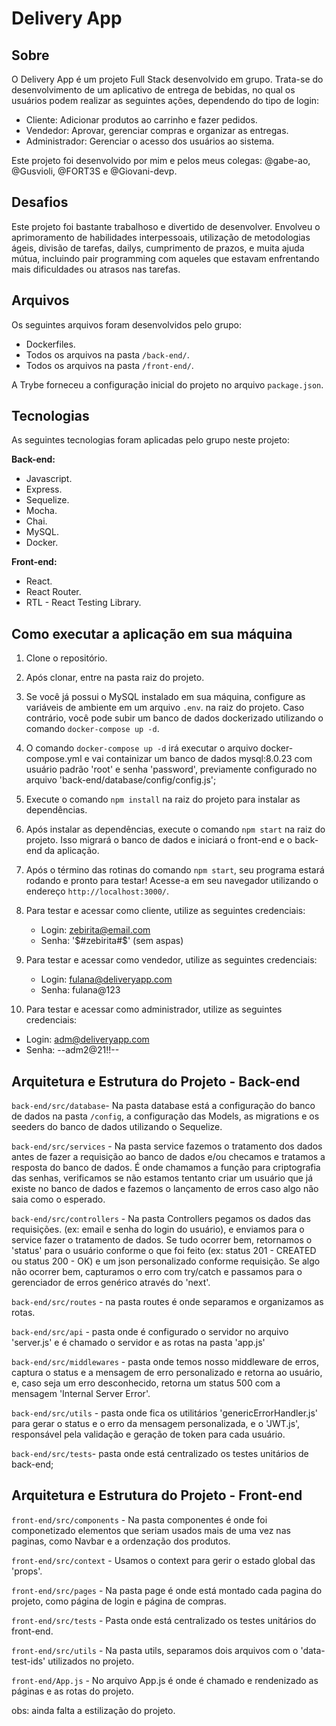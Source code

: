 # Delivery App

## Sobre
O Delivery App é um projeto Full Stack desenvolvido em grupo. Trata-se do desenvolvimento de um aplicativo de entrega de bebidas, no qual os usuários podem realizar as seguintes ações, dependendo do tipo de login:

- Cliente: Adicionar produtos ao carrinho e fazer pedidos.
- Vendedor: Aprovar, gerenciar compras e organizar as entregas.
- Administrador: Gerenciar o acesso dos usuários ao sistema.

Este projeto foi desenvolvido por mim e pelos meus colegas: @gabe-ao, @Gusvioli, @FORT3S e @Giovani-devp.

## Desafios
Este projeto foi bastante trabalhoso e divertido de desenvolver. Envolveu o aprimoramento de habilidades interpessoais, utilização de metodologias ágeis, divisão de tarefas, dailys, cumprimento de prazos, e muita ajuda mútua, incluindo pair programming com aqueles que estavam enfrentando mais dificuldades ou atrasos nas tarefas.

## Arquivos
Os seguintes arquivos foram desenvolvidos pelo grupo:

- Dockerfiles.
- Todos os arquivos na pasta `/back-end/`.
- Todos os arquivos na pasta `/front-end/`.

A Trybe forneceu a configuração inicial do projeto no arquivo `package.json`.

## Tecnologias
As seguintes tecnologias foram aplicadas pelo grupo neste projeto:

**Back-end:**
- Javascript.
- Express.
- Sequelize.
- Mocha.
- Chai.
- MySQL.
- Docker.

**Front-end:**
- React.
- React Router.
- RTL - React Testing Library.

## Como executar a aplicação em sua máquina

1. Clone o repositório.
2. Após clonar, entre na pasta raiz do projeto.
3. Se você já possui o MySQL instalado em sua máquina, configure as variáveis de ambiente em um arquivo `.env`. na raiz do projeto. Caso contrário, você pode subir um banco de dados dockerizado utilizando o comando `docker-compose up -d`.
4. O comando `docker-compose up -d` irá executar o arquivo docker-compose.yml e vai containizar um banco de dados mysql:8.0.23 com usuário padrão 'root' e senha 'password', previamente configurado no arquivo 'back-end/database/config/config.js';
5. Execute o comando `npm install` na raiz do projeto para instalar as dependências.
6. Após instalar as dependências, execute o comando `npm start` na raiz do projeto. Isso migrará o banco de dados e iniciará o front-end e o back-end da aplicação.
7. Após o término das rotinas do comando `npm start`, seu programa estará rodando e pronto para testar! Acesse-a em seu navegador utilizando o endereço `http://localhost:3000/`.
8. Para testar e acessar como cliente, utilize as seguintes credenciais: 
   - Login: zebirita@email.com
   - Senha: '$#zebirita#$' (sem aspas)

9. Para testar e acessar como vendedor, utilize as seguintes credenciais: 
   - Login: fulana@deliveryapp.com
   - Senha: fulana@123

10. Para testar e acessar como administrador, utilize as seguintes credenciais: 
   - Login: adm@deliveryapp.com
   - Senha: --adm2@21!!--
  

## Arquitetura e Estrutura do Projeto - Back-end
`back-end/src/database`- Na pasta database está a configuração do banco de dados na pasta `/config`, a configuração das Models, as migrations e os seeders do banco de dados utilizando o Sequelize.

`back-end/src/services` - Na pasta service fazemos o tratamento dos dados antes de fazer a requisição ao banco de dados e/ou checamos e tratamos a resposta do banco de dados. É onde chamamos a função para criptografia das senhas, verificamos se não estamos tentanto criar um usuário que já existe no banco de dados e fazemos o lançamento de erros caso algo não saia como o esperado.

`back-end/src/controllers` - Na pasta Controllers pegamos os dados das requisições. (ex: email e senha do login do usuário), e enviamos para o service fazer o tratamento de dados. Se tudo ocorrer bem, retornamos o 'status' para o usuário conforme o que foi feito (ex:  status 201 - CREATED ou status 200 - OK) e um json personalizado conforme requisição. Se algo não ocorrer bem, capturamos o erro com try/catch e passamos para o gerenciador de erros genérico através do 'next'.

`back-end/src/routes` - na pasta routes é onde separamos e organizamos as rotas.

`back-end/src/api` - pasta onde é configurado o servidor no arquivo 'server.js' e é chamado o servidor e as rotas na pasta 'app.js'

`back-end/src/middlewares` - pasta onde temos nosso middleware de erros, captura o status e a mensagem de erro personalizado e retorna ao usuário, e, caso seja um erro desconhecido, retorna um status 500 com a mensagem 'Internal Server Error'.

`back-end/src/utils` -  pasta onde fica os utilitários 'genericErrorHandler.js' para gerar o status e o erro da mensagem personalizada, e o 'JWT.js', responsável pela validação e geração de token para cada usuário.

`back-end/src/tests`- pasta onde está centralizado os testes unitários de back-end;


## Arquitetura e Estrutura do Projeto - Front-end
`front-end/src/components` - Na pasta componentes é onde foi componetizado elementos que seriam usados mais de uma vez nas paginas, como Navbar e a ordenzação dos produtos.

`front-end/src/context` - Usamos o context para gerir o estado global das 'props'.

`front-end/src/pages` - Na pasta page é onde está montado cada pagina do projeto, como página de login e página de compras.

`front-end/src/tests` - Pasta onde está centralizado os testes unitários do front-end.

`front-end/src/utils` - Na pasta utils, separamos dois arquivos  com o 'data-test-ids' utilizados no projeto.

`front-end/App.js` - No arquivo App.js é onde é chamado e rendenizado as páginas e as rotas do projeto.


obs: ainda falta a estilização do projeto.








